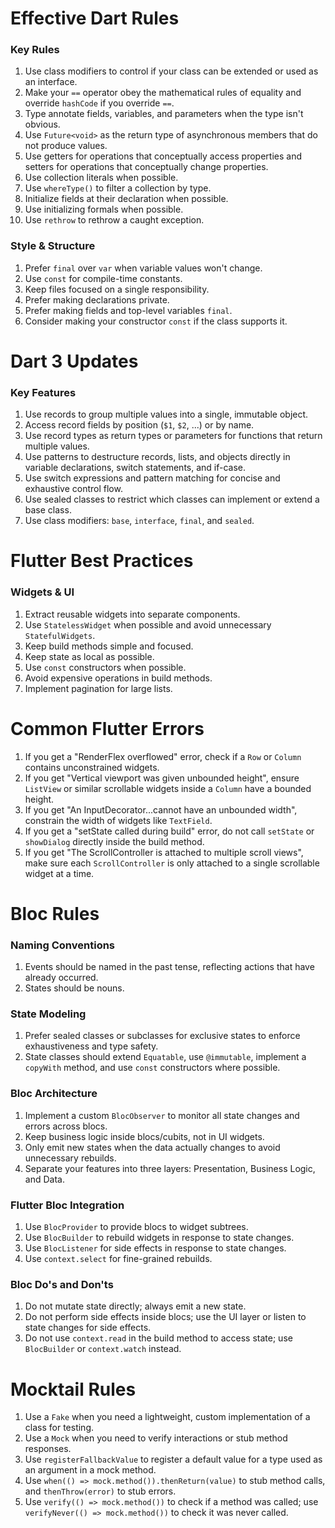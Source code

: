 # Effective Dart Rules

### Key Rules
1. Use class modifiers to control if your class can be extended or used as an interface.
2. Make your `==` operator obey the mathematical rules of equality and override `hashCode` if you override `==`.
3. Type annotate fields, variables, and parameters when the type isn't obvious.
4. Use `Future<void>` as the return type of asynchronous members that do not produce values.
5. Use getters for operations that conceptually access properties and setters for operations that conceptually change properties.
6. Use collection literals when possible.
7. Use `whereType()` to filter a collection by type.
8. Initialize fields at their declaration when possible.
9. Use initializing formals when possible.
10. Use `rethrow` to rethrow a caught exception.

### Style & Structure
1. Prefer `final` over `var` when variable values won't change.
2. Use `const` for compile-time constants.
3. Keep files focused on a single responsibility.
4. Prefer making declarations private.
5. Prefer making fields and top-level variables `final`.
6. Consider making your constructor `const` if the class supports it.

# Dart 3 Updates

### Key Features
1. Use records to group multiple values into a single, immutable object.
2. Access record fields by position (`$1`, `$2`, ...) or by name.
3. Use record types as return types or parameters for functions that return multiple values.
4. Use patterns to destructure records, lists, and objects directly in variable declarations, switch statements, and if-case.
5. Use switch expressions and pattern matching for concise and exhaustive control flow.
6. Use sealed classes to restrict which classes can implement or extend a base class.
7. Use class modifiers: `base`, `interface`, `final`, and `sealed`.

# Flutter Best Practices

### Widgets & UI
1. Extract reusable widgets into separate components.
2. Use `StatelessWidget` when possible and avoid unnecessary `StatefulWidgets`.
3. Keep build methods simple and focused.
4. Keep state as local as possible.
5. Use `const` constructors when possible.
6. Avoid expensive operations in build methods.
7. Implement pagination for large lists.

# Common Flutter Errors

1. If you get a "RenderFlex overflowed" error, check if a `Row` or `Column` contains unconstrained widgets.
2. If you get "Vertical viewport was given unbounded height", ensure `ListView` or similar scrollable widgets inside a `Column` have a bounded height.
3. If you get "An InputDecorator...cannot have an unbounded width", constrain the width of widgets like `TextField`.
4. If you get a "setState called during build" error, do not call `setState` or `showDialog` directly inside the build method.
5. If you get "The ScrollController is attached to multiple scroll views", make sure each `ScrollController` is only attached to a single scrollable widget at a time.

# Bloc Rules

### Naming Conventions
1. Events should be named in the past tense, reflecting actions that have already occurred.
2. States should be nouns.

### State Modeling
1. Prefer sealed classes or subclasses for exclusive states to enforce exhaustiveness and type safety.
2. State classes should extend `Equatable`, use `@immutable`, implement a `copyWith` method, and use `const` constructors where possible.

### Bloc Architecture
1. Implement a custom `BlocObserver` to monitor all state changes and errors across blocs.
2. Keep business logic inside blocs/cubits, not in UI widgets.
3. Only emit new states when the data actually changes to avoid unnecessary rebuilds.
4. Separate your features into three layers: Presentation, Business Logic, and Data.

### Flutter Bloc Integration
1. Use `BlocProvider` to provide blocs to widget subtrees.
2. Use `BlocBuilder` to rebuild widgets in response to state changes.
3. Use `BlocListener` for side effects in response to state changes.
4. Use `context.select` for fine-grained rebuilds.

### Bloc Do's and Don'ts
1. Do not mutate state directly; always emit a new state.
2. Do not perform side effects inside blocs; use the UI layer or listen to state changes for side effects.
3. Do not use `context.read` in the build method to access state; use `BlocBuilder` or `context.watch` instead.

# Mocktail Rules

1. Use a `Fake` when you need a lightweight, custom implementation of a class for testing.
2. Use a `Mock` when you need to verify interactions or stub method responses.
3. Use `registerFallbackValue` to register a default value for a type used as an argument in a mock method.
4. Use `when(() => mock.method()).thenReturn(value)` to stub method calls, and `thenThrow(error)` to stub errors.
5. Use `verify(() => mock.method())` to check if a method was called; use `verifyNever(() => mock.method())` to check it was never called.
